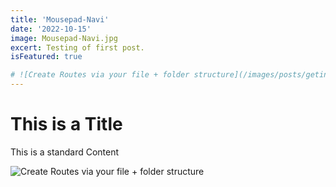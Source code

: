 ```yaml
---
title: 'Mousepad-Navi'
date: '2022-10-15'
image: Mousepad-Navi.jpg
excert: Testing of first post.
isFeatured: true

# ![Create Routes via your file + folder structure](/images/posts/geting-started/getting-started-nextjs.png)
---
```

# This is a Title
This is a standard Content

![Create Routes via your file + folder structure](Mousepad-Navi.jpg)